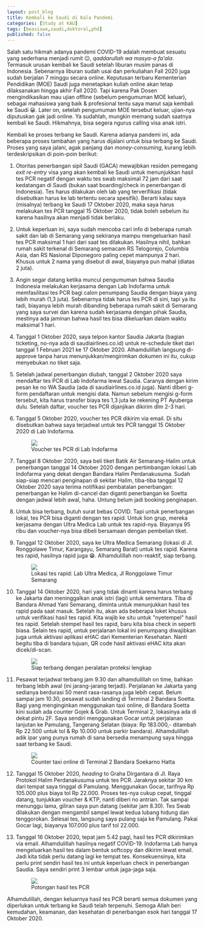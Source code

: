 ```yaml
---
layout: post_blog
title: Kembali ke Saudi di Kala Pandemi
categories: [Study at KAU]
tags: [beasiswa,saudi,doktoral,phd]
published: false
---
```


Salah satu hikmah adanya pandemi COVID-19 adalah membuat sesuatu yang sederhana menjadi rumit 😐, *qaddarullah wa masya-a fa'ala*. Termasuk urusan kembali ke Saudi setelah liburan musim panas di Indonesia. Sebenarnya liburan sudah usai dan perkuliahan Fall 2020 juga sudah berjalan 7 minggu secara online. Keputusan terbaru Kementerian Pendidikan (MOE) Saudi juga menetapkan kuliah online akan tetap dilaksanakan hingga akhir Fall 2020. Tapi karena Pak Dosen mengindikasikan mau ujian offline (sebelum pengumuman MOE keluar), sebagai mahasiswa yang baik & profesional tentu saya manut saja kembali ke Saudi 😀. Later on, setelah pengumuman MOE tersebut keluar, ujian-nya diputuskan gak jadi online. Ya sudahlah, mungkin memang sudah saatnya kembali ke Saudi. Hikmahnya, bisa segera ngurus calling visa anak istri.

Kembali ke proses terbang ke Saudi. Karena adanya pandemi ini, ada beberapa proses tambahan yang harus dijalani untuk bisa terbang ke Saudi. Proses yang saya jalani, agak panjang dan *money-consuming*, kurang lebih terdeskripsikan di poin-poin berikut:

1. Otoritas penerbangan sipil Saudi (GACA) mewajibkan residen pemegang *exit re-entry* visa yang akan kembali ke Saudi untuk menunjukkan hasil tes PCR negatif dengan waktu tes swab maksimal 72 jam dari saat kedatangan di Saudi (bukan saat boarding/check in penerbangan di Indonesia). Tes harus dilakukan oleh lab yang terverifikasi (tidak disebutkan harus ke lab tertentu secara spesifik). Berarti kalau saya (misalnya) terbang ke Saudi 17 Oktober 2020, maka saya harus melakukan tes PCR tanggal 15 Oktober 2020, tidak boleh sebelum itu karena hasilnya akan menjadi tidak berlaku.

2. Untuk keperluan ini, saya sudah mencoba cari info di beberapa rumah sakit dan lab di Semarang yang sekiranya mampu mengeluarkan hasil tes PCR maksimal 1 hari dari saat tes dilakukan. Hasilnya nihil, bahkan rumah sakit terkenal di Semarang semacam RS Telogorejo, Columbia Asia, dan RS Nasional Diponegoro paling cepet mampunya 2 hari. Khusus untuk 2 nama yang disebut di awal, biayanya pun mahal (diatas 2 juta).  

3. Angin segar datang ketika muncul pengumuman bahwa Saudia Indonesia melakukan kerjasama dengan Lab Indofarma untuk memfasilitasi tes PCR bagi calon penumpang Saudia dengan biaya yang lebih murah (1,3 juta). Sebenarnya tidak harus tes PCR di sini, tapi ya itu tadi, biayanya lebih murah dibanding beberapa rumah sakit di Semarang yang saya survei dan karena sudah kerjasama dengan pihak Saudia, mestinya ada jaminan bahwa hasil tes bisa dikeluarkan dalam waktu maksimal 1 hari.

4. Tanggal 1 Oktober 2020, saya telpon kantor Saudia Jakarta (bagian ticketing, no-nya ada di saudiairlines.co.id) untuk re-schedule tiket dari tanggal 1 Februari 2021 ke 17 Oktober 2020. Alhamdulillah langsung di-approve tanpa harus menunjukkan/mengirimkan dokumen ini itu, cukup menyebukan no tiket saja. 

5. Setelah jadwal penerbangan diubah, tanggal 2 Oktober 2020 saya mendaftar tes PCR di Lab Indofarma lewat Saudia. Caranya dengan kirim pesan ke no WA Saudia (ada di saudiairlines.co.id juga). Nanti diberi g-form pendaftaran untuk mengisi data. Namun sebelum mengisi g-form tersebut, kita harus transfer biaya tes 1,3 juta ke rekening PT Ayuberga dulu. Setelah daftar, voucher tes PCR dijanjikan dikirim dlm 2-3 hari.

6. Tanggal 5 Oktober 2020, voucher tes PCR dikirim via email. Di situ disebutkan bahwa saya terjadwal untuk tes PCR tanggal 15 Oktober 2020 di Lab Indofarma. 

    <figure>
        <a href="https://lh3.googleusercontent.com/6GBHPsDmkx5EXAc1flpTCF_XdRnxOGz3W-_LXWj5Gi7976Lr4Zj4KKySgnd5lDjadV0JydCLG7evyd1w1eF-NULL89q8tQRGYGUcuJO5TVlc7VjpR7Qk0OKH0NaSfzbKJ9axxqTkOQ=w2400?source=screenshot.guru"> <img src="https://lh3.googleusercontent.com/6GBHPsDmkx5EXAc1flpTCF_XdRnxOGz3W-_LXWj5Gi7976Lr4Zj4KKySgnd5lDjadV0JydCLG7evyd1w1eF-NULL89q8tQRGYGUcuJO5TVlc7VjpR7Qk0OKH0NaSfzbKJ9axxqTkOQ=w600-h315-p-k" /> </a>
        <figcaption>Voucher tes PCR di Lab Indofarma</figcaption>
    </figure>

7. Tanggal 8 Oktober 2020, saya beli tiket Batik Air Semarang-Halim untuk penerbangan tanggal 14 Oktober 2020 dengan pertimbangan lokasi Lab Indofarma yang dekat dengan Bandara Halim Perdanakusuma. Sudah siap-siap mencari penginapan di sekitar Halim, tiba-tiba tanggal 12 Oktober 2020 saya terima notifikasi pembatalan penerbangan: penerbangan ke Halim di-cancel dan diganti penerbangan ke Soetta dengan jadwal lebih awal, haha. Untung belum jadi booking penginapan.  

8. Untuk bisa terbang, butuh surat bebas COVID. Tapi untuk penerbangan lokal, tes PCR bisa diganti dengan tes rapid. Untuk lion grup, mereka kerjasama dengan Ultra Medica Lab untuk tes rapid-nya. Biayanya 95 ribu dan voucher-nya bisa dibeli bersamaan dengan pembelian tiket.

9. Tanggal 12 Oktober 2020, saya ke Ultra Medica Semarang (lokasi di Jl. Ronggolawe Timur, Karangayu, Semarang Barat) untuk tes rapid. Karena tes rapid, hasilnya rapid juga 😁. Alhamdulillah non-reaktif, siap terbang.

    <figure>
        <a href="https://lh3.googleusercontent.com/tzE5eTmr7fZURgFvkY24oO-c3nh4aJO0WTzUoMnaw79r3YzCZgXYBDwG8YetzWMBhhHsy-E_UhXL3Y3m9wTXxvsLHOKFkpIPneGpQe5etdK6EGGYmY-C87snjjOvQVBHzmG3SFIUmw=w2400?source=screenshot.guru"> <img src="https://lh3.googleusercontent.com/tzE5eTmr7fZURgFvkY24oO-c3nh4aJO0WTzUoMnaw79r3YzCZgXYBDwG8YetzWMBhhHsy-E_UhXL3Y3m9wTXxvsLHOKFkpIPneGpQe5etdK6EGGYmY-C87snjjOvQVBHzmG3SFIUmw=w600-h315-p-k" /> </a>
        <figcaption>Lokasi tes rapid: Lab Ultra Medica, Jl Ronggolawe Timur Semarang</figcaption>
    </figure>

10. Tanggal 14 Oktober 2020, hari yang tidak dinanti karena harus terbang ke Jakarta dan meninggalkan anak istri (lagi) untuk sementara. Tiba di Bandara Ahmad Yani Semarang, diminta untuk menunjukkan hasil tes rapid pada saat masuk. Setelah itu, akan ada beberapa loket khusus untuk verifikasi hasil tes rapid. Kita wajib ke situ untuk "nyetempel" hasil tes rapid. Setelah stempel hasil tes rapid, baru kita bisa check in seperti biasa. Selain tes rapid, untuk perjalanan lokal ini penumpang diwajibkan juga untuk aktivasi aplikasi eHAC dari Kementerian Kesehatan. Nanti begitu tiba di bandara tujuan, QR code hasil aktivasi eHAC kita akan dicek/di-scan.

    <figure>
        <a href="https://lh3.googleusercontent.com/xULF_Z_hEnbTS02KwfiN9cZqLBHMrWFnt4tPJnpOaN8Mdnv_74iOsLe1k8UFX2FV758s65KfzRnkXZucJPFwDOvE2QZRs3h455OHX8U9L5r5qsDZitlQ-XiPALYeB1u_1t-MH5GO2Q=w2400?source=screenshot.guru"> <img src="https://lh3.googleusercontent.com/xULF_Z_hEnbTS02KwfiN9cZqLBHMrWFnt4tPJnpOaN8Mdnv_74iOsLe1k8UFX2FV758s65KfzRnkXZucJPFwDOvE2QZRs3h455OHX8U9L5r5qsDZitlQ-XiPALYeB1u_1t-MH5GO2Q=w600-h315-p-k" /> </a>
        <figcaption>Siap terbang dengan peralatan proteksi lengkap</figcaption>
    </figure>

11. Pesawat terjadwal terbang jam 9.30 dan alhamdulillah on time, bahkan terbang lebih awal (ini jarang-jarang terjadi). Perjalanan ke Jakarta yang sedianya berdurasi 50 menit rasa-rasanya juga lebih cepat. Belum sampai jam 10.30, pesawat sudah landing di Terminal 2 Bandara Soetta. Bagi yang menginginkan menggunakan taxi online, di Bandara Soetta kini sudah ada counter Gojek & Grab. Untuk Terminal 2, lokasinya ada di dekat pintu 2F. Saya sendiri menggunakan Gocar untuk perjalanan lanjutan ke Pamulang, Tangerang Selatan (biaya: Rp 183.000,- ditambah Rp 22.500 untuk tol & Rp 10.000 untuk parkir bandara). Alhamdulillah adik ipar yang punya rumah di sana bersedia menampung saya hingga saat terbang ke Saudi.

    <figure>
        <a href="https://lh3.googleusercontent.com/Ib_sMYgAhxo6uR2p7hr1YTAHGLtpVR5dADeUAHIOuwDpofjCkEyUHCPo8wwakUzoKDLnD3R5NcyzcYR8jmZGxdUCfb4rKhiabYnSLFp5m9DtmXFDdBUutKW3UT4YSKL5LPrlMAUNQg=w2400?source=screenshot.guru"> <img src="https://lh3.googleusercontent.com/Ib_sMYgAhxo6uR2p7hr1YTAHGLtpVR5dADeUAHIOuwDpofjCkEyUHCPo8wwakUzoKDLnD3R5NcyzcYR8jmZGxdUCfb4rKhiabYnSLFp5m9DtmXFDdBUutKW3UT4YSKL5LPrlMAUNQg=w600-h315-p-k" /> </a>
        <figcaption>Counter taxi online di Terminal 2 Bandara Soekarno Hatta</figcaption>
    </figure>

12. Tanggal 15 Oktober 2020, *heading* to Graha Dirgantara di Jl. Raya Protokol Halim Perdanakusuma untuk tes PCR. Jaraknya sekitar 30 km dari tempat saya tinggal di Pamulang. Menggunakan Gocar, tarifnya Rp 105.000 plus biaya tol Rp 22.000. Proses tes-nya cukup cepat, tinggal datang, tunjukkan voucher & KTP, nanti diberi no antrian. Tak sampai menunggu lama, giliran saya pun datang (sekitar jam 8.30). Tes Swab dilakukan dengan mengambil sampel lewat kedua lubang hidung dan tenggorokan. Selesai tes, langsung saya pulang saja ke Pamulang. Pakai Gocar lagi, biayanya 107.000 plus tarif tol 22.000.

13. Tanggal 16 Oktober 2020, tepat jam 5.42 pagi, hasil tes PCR dikirimkan via email. Alhamdulillah hasilnya negatif COVID-19. Indofarma Lab hanya mengeluarkan hasil tes dalam bentuk softcopy dan dikirim lewat email. Jadi kita tidak perlu datang lagi ke tempat tes. Konsekuensinya, kita perlu print sendiri hasil tes ini untuk keperluan check in penerbangan Saudia. Saya sendiri print 3 lembar untuk jaga-jaga saja.

    <figure>
        <a href="https://lh3.googleusercontent.com/nWfEdWBDESvGa9v6_yVtzksRwmplAUK8-FnT8OIoCVXZketOUcDsMuq2I49eH188zvYsjEhzIPE4izGDvvMdzHOqXdG6To5CAJrqxLG0-Bgg2L_MNtGEmaG_nnJj7e5HmMnjUgsXcQ=w2400?source=screenshot.guru"> <img src="https://lh3.googleusercontent.com/nWfEdWBDESvGa9v6_yVtzksRwmplAUK8-FnT8OIoCVXZketOUcDsMuq2I49eH188zvYsjEhzIPE4izGDvvMdzHOqXdG6To5CAJrqxLG0-Bgg2L_MNtGEmaG_nnJj7e5HmMnjUgsXcQ=w600-h315-p-k" /> </a>
        <figcaption>Potongan hasil tes PCR</figcaption>
    </figure>

Alhamdulillah, dengan keluarnya hasil tes PCR berarti semua dokumen yang diperlukan untuk terbang ke Saudi telah terpenuhi. Semoga Allah beri kemudahan, keamanan, dan kesehatan di penerbangan esok hari tanggal 17 Oktober 2020. 